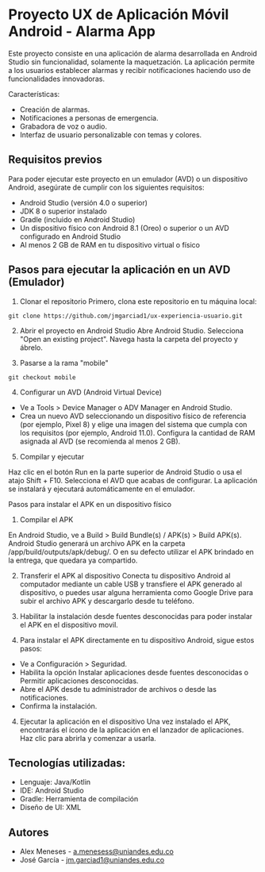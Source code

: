 # Proyecto UX de Aplicación Móvil Android - Alarma App

Este proyecto consiste en una aplicación de alarma desarrollada en Android Studio sin funcionalidad, solamente la maquetzación. La aplicación permite a los usuarios establecer alarmas y recibir notificaciones haciendo uso de funcionalidades innovadoras.

Características:

* Creación de alarmas.
* Notificaciones a personas de emergencia.
* Grabadora de voz o audio.
* Interfaz de usuario personalizable con temas y colores.

## Requisitos previos

Para poder ejecutar este proyecto en un emulador (AVD) o un dispositivo Android, asegúrate de cumplir con los siguientes requisitos:

* Android Studio (versión 4.0 o superior)
* JDK 8 o superior instalado
* Gradle (incluido en Android Studio)
* Un dispositivo físico con Android 8.1 (Oreo) o superior o un AVD configurado en Android Studio
* Al menos 2 GB de RAM en tu dispositivo virtual o físico

## Pasos para ejecutar la aplicación en un AVD (Emulador)

1. Clonar el repositorio
Primero, clona este repositorio en tu máquina local:

` git clone https://github.com/jmgarciad1/ux-experiencia-usuario.git `

2. Abrir el proyecto en Android Studio
Abre Android Studio.
Selecciona "Open an existing project".
Navega hasta la carpeta del proyecto y ábrelo.

3. Pasarse a la rama "mobile"

` git checkout mobile `

4. Configurar un AVD (Android Virtual Device)

* Ve a Tools > Device Manager o ADV Manager en Android Studio.
* Crea un nuevo AVD seleccionando un dispositivo físico de referencia (por ejemplo, Pixel 8) y elige una imagen del sistema que cumpla con los requisitos (por ejemplo, Android 11.0).
Configura la cantidad de RAM asignada al AVD (se recomienda al menos 2 GB).

5. Compilar y ejecutar

Haz clic en el botón Run en la parte superior de Android Studio o usa el atajo Shift + F10.
Selecciona el AVD que acabas de configurar.
La aplicación se instalará y ejecutará automáticamente en el emulador.

Pasos para instalar el APK en un dispositivo físico

1. Compilar el APK

En Android Studio, ve a Build > Build Bundle(s) / APK(s) > Build APK(s).
Android Studio generará un archivo APK en la carpeta /app/build/outputs/apk/debug/. O en su defecto utilizar el APK brindado en la entrega, que quedara ya compartido.

2. Transferir el APK al dispositivo
Conecta tu dispositivo Android al computador mediante un cable USB y transfiere el APK generado al dispositivo, o puedes usar alguna herramienta como Google Drive para subir el archivo APK y descargarlo desde tu teléfono.

3. Habilitar la instalación desde fuentes desconocidas para poder instalar el APK en el dispositivo movil.
   
4. Para instalar el APK directamente en tu dispositivo Android, sigue estos pasos:

* Ve a Configuración > Seguridad.
* Habilita la opción Instalar aplicaciones desde fuentes desconocidas o Permitir aplicaciones desconocidas.
* Abre el APK desde tu administrador de archivos o desde las notificaciones.
* Confirma la instalación.


4. Ejecutar la aplicación en el dispositivo
Una vez instalado el APK, encontrarás el ícono de la aplicación en el lanzador de aplicaciones. Haz clic para abrirla y comenzar a usarla.


## Tecnologías utilizadas:

* Lenguaje: Java/Kotlin
* IDE: Android Studio
* Gradle: Herramienta de compilación
* Diseño de UI: XML

## Autores
* Alex Meneses - a.menesess@uniandes.edu.co
* José García - jm.garciad1@uniandes.edu.co
